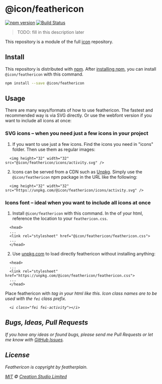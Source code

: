 # @icon/feathericon

[![npm version](https://img.shields.io/npm/v/@icon/feathericon.svg)](https://www.npmjs.org/package/@icon/feathericon)
[![Build Status](https://travis-ci.org/icon/icon.svg?branch=master)](https://travis-ci.org/icon/icon)

> TODO: fill in this description later

This repository is a module of the full [icon][icon] repository.

## Install

This repository is distributed with [npm]. After [installing npm][install-npm], you can install `@icon/feathericon` with this command.

```bash
npm install --save @icon/feathericon
```

## Usage

There are many ways/formats of how to use feathericon. The fastest and recommended way is via SVG directly. Or use the webfont version if you want to include all icons at once:

### SVG icons – when you need just a few icons in your project

  1. If you want to use just a few icons. Find the icons you need in "icons" folder. Then use them as regular images:

```
  <img height="32" width="32" src="@icon/feathericon/icons/activity.svg" />
```

  2. Icons can be served from a CDN such as [Unpkg][Unpkg]. Simply use the `@icon/feathericon` npm package in the URL like the following:

```
  <img height="32" width="32" src="https://unpkg.com/@icon/feathericon/icons/activity.svg" />
```

### Icons font – ideal when you want to include all icons at once

  1. Install `@icon/feathericon` with this command. In the <head> of your html, reference the location to your `feathericon.css`.

```
  <head>
  ...
  <link rel="stylesheet" href="@icon/feathericon/feathericon.css">
  ...
  </head>
```

  2. Use [unpkg.com][Unpkg] to load directly feathericon without installing anything:

```
  <head>
  ...
  <link rel="stylesheet" href="https://unpkg.com/@icon/feathericon/feathericon.css">
  ...
  </head>
```

  Place feathericon with <i> tag in your html like this. Icon class names are to be used with the `fei` class prefix.

```
  <i class="fei fei-activity"></i>
```


## Bugs, Ideas, Pull Requests

If you have any ideas or found bugs, please send me Pull Requests or let me know with [GitHub Issues][github issues].

## License

Feathericon is copyright by featherplain.

[MIT](./LICENSE) &copy; [Creation Studio Limited](https://creationstudio.com/)

[icon]: https://github.com/icon/icon
[docs]: http://icon.github.io/
[npm]: https://www.npmjs.com/
[install-npm]: https://docs.npmjs.com/getting-started/installing-node
[sass]: http://sass-lang.com/
[github issues]: https://github.com/thecreation/icons/issues
[Unpkg]: https://unpkg.com